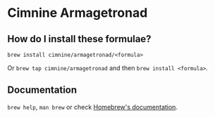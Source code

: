 # Cimnine Armagetronad

## How do I install these formulae?
`brew install cimnine/armagetronad/<formula>`

Or `brew tap cimnine/armagetronad` and then `brew install <formula>`.

## Documentation
`brew help`, `man brew` or check [Homebrew's documentation](https://docs.brew.sh).
